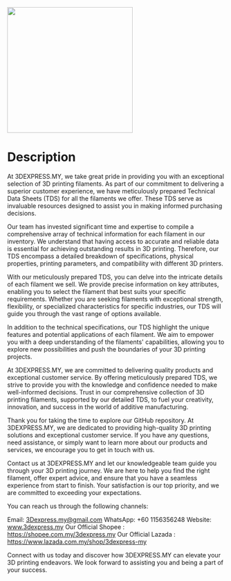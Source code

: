 <img src="logo.png" width = "290">

# Description
At 3DEXPRESS.MY, we take great pride in providing you with an exceptional selection of 3D printing filaments. As part of our commitment to delivering a superior customer experience, we have meticulously prepared Technical Data Sheets (TDS) for all the filaments we offer. These TDS serve as invaluable resources designed to assist you in making informed purchasing decisions.

Our team has invested significant time and expertise to compile a comprehensive array of technical information for each filament in our inventory. We understand that having access to accurate and reliable data is essential for achieving outstanding results in 3D printing. Therefore, our TDS encompass a detailed breakdown of specifications, physical properties, printing parameters, and compatibility with different 3D printers.

With our meticulously prepared TDS, you can delve into the intricate details of each filament we sell. We provide precise information on key attributes, enabling you to select the filament that best suits your specific requirements. Whether you are seeking filaments with exceptional strength, flexibility, or specialized characteristics for specific industries, our TDS will guide you through the vast range of options available.

In addition to the technical specifications, our TDS highlight the unique features and potential applications of each filament. We aim to empower you with a deep understanding of the filaments' capabilities, allowing you to explore new possibilities and push the boundaries of your 3D printing projects.

At 3DEXPRESS.MY, we are committed to delivering quality products and exceptional customer service. By offering meticulously prepared TDS, we strive to provide you with the knowledge and confidence needed to make well-informed decisions. Trust in our comprehensive collection of 3D printing filaments, supported by our detailed TDS, to fuel your creativity, innovation, and success in the world of additive manufacturing.

Thank you for taking the time to explore our GitHub repository. At 3DEXPRESS.MY, we are dedicated to providing high-quality 3D printing solutions and exceptional customer service. If you have any questions, need assistance, or simply want to learn more about our products and services, we encourage you to get in touch with us.

Contact us at 3DEXPRESS.MY and let our knowledgeable team guide you through your 3D printing journey. We are here to help you find the right filament, offer expert advice, and ensure that you have a seamless experience from start to finish. Your satisfaction is our top priority, and we are committed to exceeding your expectations.

You can reach us through the following channels:

Email: 3Dexpress.my@gmail.com
WhatsApp: +60 1156356248
Website: www.3dexpress.my
Our Official Shopee : https://shopee.com.my/3dexpress.my
Our Official Lazada : https://www.lazada.com.my/shop/3dexpress-my

Connect with us today and discover how 3DEXPRESS.MY can elevate your 3D printing endeavors. We look forward to assisting you and being a part of your success.

